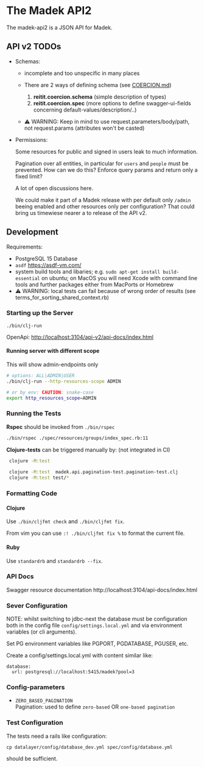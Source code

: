 # The Madek API2

The madek-api2 is a JSON API for Madek.


## API v2 TODOs

* Schemas:   

    * incomplete and too unspecific in many places

    * There are 2 ways of defining schema (see [COERCION.md](src/madek/api/utils/coercion/COERCION.md))
      1. **reitit.coercion.schema** (simple description of types)
      2. **reitit.coercion.spec** (more options to define swagger-ui-fields concerning default-values/description/..)

    * ⚠️ WARNING: Keep in mind to use request.parameters/body/path, not request.params (attributes won't be casted)


* Permissions:

    Some resources for public and signed in users leak to much information.

    Pagination over all entities, in particular for `users` and `people` must
    be prevented. How can we do this? Enforce query params and return only a
    fixed limit?

    A lot of open discussions here.

    We could make it part of a Madek release with per default only `/admin`
    beeing enabled and other resources only per configuration? That could
    bring us timewiese nearer  a to release of the API v2.




## Development

Requirements:

* PostgreSQL 15 Database
* `asdf` https://asdf-vm.com/
* system build tools and libaries; e.g. `sudo apt-get install build-essential` on ubuntu;
    on MacOS you will need Xcode with command line tools and further packages either from
    MacPorts or Homebrew
*  ⚠️ WARNING: local tests can fail because of wrong order of results (see terms_for_sorting_shared_context.rb)


### Starting up the Server

    ./bin/clj-run

OpenApi: [http://localhost:3104/api-v2/api-docs/index.html](http://localhost:3104/api-v2/api-docs/index.html)


#### Running server with different scope
This will show admin-endpoints only
```bash
# options: ALL|ADMIN|USER
./bin/clj-run --http-resources-scope ADMIN

# or by env: CAUTION: snake-case
export http_resources_scope=ADMIN
```


### Running the Tests

**Rspec** should be invoked from `./bin/rspec`

```bash
./bin/rspec ./spec/resources/groups/index_spec.rb:11
```



**Clojure-tests** can be triggered manually by: (not integrated in CI)
```bash
 clojure -M:test
  
 clojure -M:test  madek.api.pagination-test.pagination-test.clj
 clojure -M:test test/*
```



### Formatting Code

#### Clojure
Use `./bin/cljfmt check` and  `./bin/cljfmt fix`.

From vim you can use `:! ./bin/cljfmt fix %` to format the current file.

#### Ruby
Use `standardrb` and  `standardrb --fix`.


### API Docs

Swagger resource documentation http://localhost:3104/api-docs/index.html

### Sever Configuration

NOTE: whilst switching to jdbc-next the database must be configuration both in
the config file `config/settings.local.yml` and via environment variables (or cli
arguments).


Set PG environment variables like PGPORT, PGDATABASE, PGUSER, etc.

Create a config/settings.local.yml with content similar like:

    database:
      url: postgresql://localhost:5415/madek?pool=3


### Config-parameters
- `ZERO_BASED_PAGINATION`   
  Pagination: used to define `zero-based` OR `one-based pagination`


### Test Configuration

The tests need a rails like configuration:

    cp datalayer/config/database_dev.yml spec/config/database.yml

should be sufficient.

